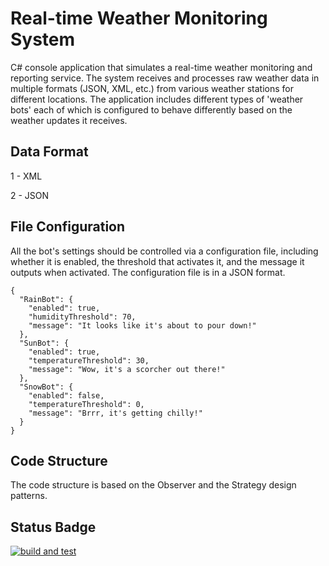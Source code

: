 # Real-time Weather Monitoring System
C# console application that simulates a real-time weather monitoring and reporting service. The system receives and processes raw weather data in multiple formats (JSON, XML, etc.) from various weather stations for different locations. 
The application includes different types of 'weather bots' each of which is configured to behave differently based on the weather updates it receives.

## Data Format
1 - XML

2 - JSON

## File Configuration
All the bot's settings should be controlled via a configuration file, including whether it is enabled, the threshold that activates it, and the message it outputs when activated. The configuration file is in a JSON format.
```
{
  "RainBot": {
    "enabled": true,
    "humidityThreshold": 70,
    "message": "It looks like it's about to pour down!"
  },
  "SunBot": {
    "enabled": true,
    "temperatureThreshold": 30,
    "message": "Wow, it's a scorcher out there!"
  },
  "SnowBot": {
    "enabled": false,
    "temperatureThreshold": 0,
    "message": "Brrr, it's getting chilly!"
  }
}
```

## Code Structure
The code structure is based on the Observer and the Strategy design patterns.


## Status Badge
[![build and test](https://github.com/LoorSawalhi/Real-time-Weather-Monitoring-and-Reporting-Service/actions/workflows/build_and_test.yml/badge.svg)](https://github.com/LoorSawalhi/Real-time-Weather-Monitoring-and-Reporting-Service/actions/workflows/build_and_test.yml)

